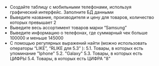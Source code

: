 * Создайте таблицу с мобильными телефонами, используя графический интерфейс. Заполните БД данными
* Выведите название, производителя и цену для товаров, количество которых превышает 2
* Выведите весь ассортимент товаров марки “Samsung”
* Выведите информацию о телефонах, где суммарный чек больше 100000 и меньше 145000
* С помощью регулярных выражений найти (можно использовать операторы “LIKE”, “RLIKE для 5.3” ): 
  5.1. Товары, в которых есть упоминание "Iphone" 5.2. "Galaxy" 5.3. Товары, в которых есть ЦИФРЫ 5.4. Товары, в которых есть ЦИФРА "8"
